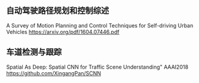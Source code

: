 ## 自动驾驶路径规划和控制综述
A Survey of Motion Planning and Control Techniques for Self-driving Urban Vehicles
https://arxiv.org/pdf/1604.07446.pdf

## 车道检测与跟踪
Spatial As Deep: Spatial CNN for Traffic Scene Understanding" AAAI2018 https://github.com/XingangPan/SCNN
